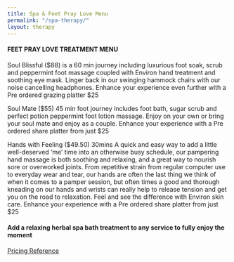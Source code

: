 ```yaml
---
title: Spa & Feet Pray Love Menu
permalink: "/spa-therapy/"
layout: therapy
---
```


#### FEET PRAY LOVE TREATMENT MENU

Soul Blissful ($88) is a 60 min journey including luxurious foot soak, scrub and peppermint foot massage coupled with Environ hand treatment and soothing eye mask.  Linger back in our swinging hammock chairs with our noise cancelling headphones.  Enhance your experience even further with a Pre ordered grazing platter $25


Soul Mate ($55)  45 min foot journey includes foot bath, sugar scrub and perfect potion peppermint foot lotion massage.  Enjoy on your own or bring your soul mate and enjoy as a couple.  Enhance your experience with a Pre ordered share platter from just $25

Hands with Feeling ($49.50)  30mins A quick and easy way to add a little well-deserved ‘me’ time into an otherwise busy schedule, our pampering hand massage is both soothing and relaxing, and a great way to nourish sore or overworked joints. From repetitive strain from regular computer use to everyday wear and tear, our hands are often the last thing we think of when it comes to a pamper session, but often times a good and thorough kneading on our hands and wrists can really help to release tension and get you on the road to relaxation. Feel and see the difference with Environ skin care.   Enhance your experience with a Pre ordered share platter from just $25



<script src="https://widgets.mindbodyonline.com/javascripts/healcode.js" type="text/javascript"></script>

<healcode-widget data-type="appointments" data-widget-partner="object" data-widget-id="1f3850248a4" data-widget-version="0" ></healcode-widget>


#### Add a relaxing herbal spa bath treatment to any service to fully enjoy the moment

<a href="/pricing-reference/">Pricing Reference</a>

<div class='container bg-light my-4 p-4'>
<healcode-widget data-type="appointments" data-widget-partner="object" data-widget-id="1f3696348a4" data-widget-version="0"></healcode-widget>
</div>

